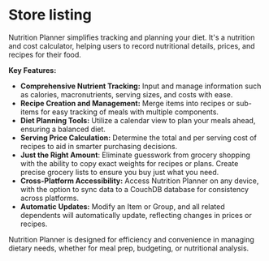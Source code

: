 # Store listing

Nutrition Planner simplifies tracking and planning your diet. It's a nutrition and cost calculator, helping users to record nutritional details, prices, and recipes for their food.

**Key Features:**

- **Comprehensive Nutrient Tracking:** Input and manage information such as calories, macronutrients, serving sizes, and costs with ease.
- **Recipe Creation and Management:** Merge items into recipes or sub-items for easy tracking of meals with multiple components.
- **Diet Planning Tools:** Utilize a calendar view to plan your meals ahead, ensuring a balanced diet.
- **Serving Price Calculation:** Determine the total and per serving cost of recipes to aid in smarter purchasing decisions.
- **Just the Right Amount**: Eliminate guesswork from grocery shopping with the ability to copy exact weights for recipes or plans. Create precise grocery lists to ensure you buy just what you need.
- **Cross-Platform Accessibility:** Access Nutrition Planner on any device, with the option to sync data to a CouchDB database for consistency across platforms.
- **Automatic Updates:** Modify an Item or Group, and all related dependents will automatically update, reflecting changes in prices or recipes.

Nutrition Planner is designed for efficiency and convenience in managing dietary needs, whether for meal prep, budgeting, or nutritional analysis.
